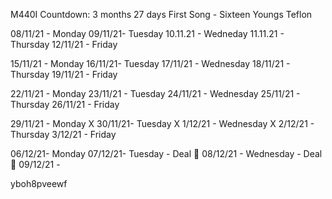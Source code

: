 M440I Countdown: 3 months 27 days 
First Song - Sixteen Youngs Teflon


08/11/21 - Monday
09/11/21- Tuesday
10.11.21 - Wedneday 
11.11.21 - Thursday 
12/11/21 - Friday 

15/11/21 - Monday
16/11/21- Tuesday 
17/11/21 - Wednesday 
18/11/21 - Thursday 
19/11/21 - Friday

22/11/21 - Monday 
23/11/21 - Tuesday
24/11/21 - Wednesday 
25/11/21 - Thursday
26/11/21 - Friday 

29/11/21 - Monday X
30/11/21- Tuesday X
1/12/21 - Wednesday X
2/12/21 - Thursday
3/12/21 - Friday 

06/12/21- Monday 
07/12/21- Tuesday - Deal 🎉
08/12/21 - Wednesday - Deal 🎉
09/12/21 -


yboh8pveewf
